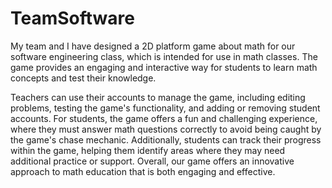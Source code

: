 # TeamSoftware
My team and I have designed a 2D platform game about math for our software engineering class, which is intended for use in math classes. The game provides an engaging and interactive way for students to learn math concepts and test their knowledge.

Teachers can use their accounts to manage the game, including editing problems, testing the game's functionality, and adding or removing student accounts. For students, the game offers a fun and challenging experience, where they must answer math questions correctly to avoid being caught by the game's chase mechanic. Additionally, students can track their progress within the game, helping them identify areas where they may need additional practice or support. Overall, our game offers an innovative approach to math education that is both engaging and effective.
